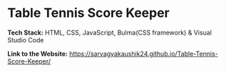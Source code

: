 # Table Tennis Score Keeper
**Tech Stack:** HTML, CSS, JavaScript, Bulma(CSS framework) & Visual Studio Code

**Link to the Website:** https://sarvagyakaushik24.github.io/Table-Tennis-Score-Keeper/
